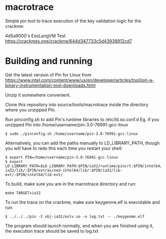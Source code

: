 # macrotrace

Simple pin tool to trace execution of the key validation logic for the crackme:

4d5a9000's EsoLangVM Test
https://crackmes.one/crackme/644d347733c5d43938912cd7

# Building and running

Get the latest version of Pin for Linux from https://www.intel.com/content/www/us/en/developer/articles/tool/pin-a-binary-instrumentation-tool-downloads.html

Unzip it somewhere convenient.

Clone this repository into source/tools/macrotrace inside the directory where you unzipped Pin.

Run pinconfig.sh to add Pin's runtime libraries to /etc/ld.so.conf.d
Eg. if you unzipped Pin into /home/username/pin-3.0-76991-gcc-linux
```
$ sudo ./pinconfig.sh /home/username/pin-3.0-76991-gcc-linux
```

Alternatively, you can add the paths manually to LD_LIBRARY_PATH, though you will have to redo this each time you restart your shell:
```
$ export PIN=/home/username/pin-3.0-76991-gcc-linux
$ export LD_LIBRARY_PATH=$LD_LIBRARY_PATH:$PIN/ia32/runtime/pincrt:$PIN/intel64/runtime/pincrt/:$PIN/extras/xed-ia32/lib/:$PIN/extras/xed-intel64/lib/:$PIN/ia32/lib-ext/:$PIN/intel64/lib-ext/
```

To build, make sure you are in the macrotrace directory and run:
```
make TARGET=ia32 
```

To run the trace on the crackme, make sure keygenme.elf is executable and run:
```
$ ../../../pin -t obj-ia32/eslv.so -o log.txt -- ./keygenme.elf
```

The program should launch normally, and when you are finished using it, the execution trace should be saved to log.txt
